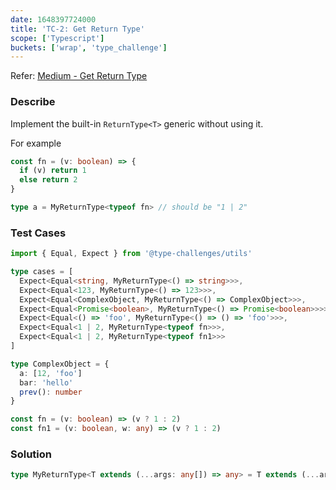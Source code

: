 ```yaml
---
date: 1648397724000
title: 'TC-2: Get Return Type'
scope: ['Typescript']
buckets: ['wrap', 'type_challenge']
---
```


Refer: [Medium - Get Return Type](https://github.com/type-challenges/type-challenges/blob/master/questions/13-warm-hello-world/README.md)

### Describe

Implement the built-in `ReturnType<T>` generic without using it.

For example

```typescript
const fn = (v: boolean) => {
  if (v) return 1
  else return 2
}

type a = MyReturnType<typeof fn> // should be "1 | 2"
```

### Test Cases

```typescript
import { Equal, Expect } from '@type-challenges/utils'

type cases = [
  Expect<Equal<string, MyReturnType<() => string>>>,
  Expect<Equal<123, MyReturnType<() => 123>>>,
  Expect<Equal<ComplexObject, MyReturnType<() => ComplexObject>>>,
  Expect<Equal<Promise<boolean>, MyReturnType<() => Promise<boolean>>>>,
  Expect<Equal<() => 'foo', MyReturnType<() => () => 'foo'>>>,
  Expect<Equal<1 | 2, MyReturnType<typeof fn>>>,
  Expect<Equal<1 | 2, MyReturnType<typeof fn1>>>
]

type ComplexObject = {
  a: [12, 'foo']
  bar: 'hello'
  prev(): number
}

const fn = (v: boolean) => (v ? 1 : 2)
const fn1 = (v: boolean, w: any) => (v ? 1 : 2)
```

### Solution

```typescript
type MyReturnType<T extends (...args: any[]) => any> = T extends (...args: any[]) => infer P ? P : never
```
